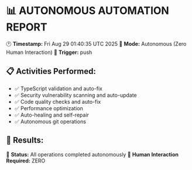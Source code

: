 # 📊 AUTONOMOUS AUTOMATION REPORT

🕐 **Timestamp:** Fri Aug 29 01:40:35 UTC 2025
🤖 **Mode:** Autonomous (Zero Human Interaction)
🔄 **Trigger:** push

## 📋 Activities Performed:

- ✅ TypeScript validation and auto-fix
- ✅ Security vulnerability scanning and auto-update
- ✅ Code quality checks and auto-fix
- ✅ Performance optimization
- ✅ Auto-healing and self-repair
- ✅ Autonomous git operations

## 🎯 Results:

🤖 **Status:** All operations completed autonomously
🎉 **Human Interaction Required:** ZERO
